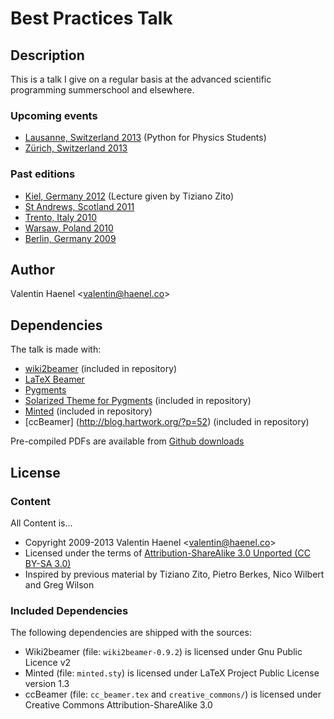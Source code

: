 # Best Practices Talk

## Description

This is a talk I give on a regular basis at the advanced scientific programming
summerschool and elsewhere.

### Upcoming events

* [Lausanne, Switzerland 2013](http://physique.cuso.ch/cours/3cycle/detail-cours/item/courses/python-1s) (Python for Physics Students)
* [Zürich, Switzerland 2013](https://python.g-node.org/wiki/)

### Past editions

* [Kiel, Germany 2012](https://python.g-node.org/wiki/python-summerschool-2011/) (Lecture given by Tiziano Zito)
* [St Andrews, Scotland 2011](https://python.g-node.org/python-summerschool-2011/)
* [Trento, Italy 2010](https://python.g-node.org/python-autumnschool-2010/)
* [Warsaw, Poland 2010](https://python.g-node.org/python-winterschool-2010/)
* [Berlin, Germany 2009](http://portal.g-node.org/python-summerschool-2009/)

## Author

Valentin Haenel <<valentin@haenel.co>>

## Dependencies

The talk is made with:

* [wiki2beamer](http://wiki2beamer.sourceforge.net/) (included in repository)
* [LaTeX Beamer](https://bitbucket.org/rivanvx/beamer/wiki/Home)
* [Pygments](http://pygments.org/)
* [Solarized Theme for Pygments](https://bitbucket.org/john2x/solarized-pygment/src/b9455fbdc902/solarized.py) (included in repository)
* [Minted](http://code.google.com/p/minted/) (included in repository)
* [ccBeamer] (http://blog.hartwork.org/?p=52) (included in repository)

Pre-compiled PDFs are available from [Github
downloads](https://github.com/esc/best-practices-talk/downloads)

## License

### Content

All Content is...

* Copyright 2009-2013 Valentin Haenel <<valentin@haenel.co>>
* Licensed under the terms of [Attribution-ShareAlike 3.0 Unported  (CC BY-SA 3.0) ](http://creativecommons.org/licenses/by-sa/3.0/)
* Inspired by previous material by Tiziano Zito, Pietro Berkes, Nico Wilbert and Greg Wilson

### Included Dependencies

The following dependencies are shipped with the sources:

* Wiki2beamer (file: `wiki2beamer-0.9.2`) is licensed under Gnu Public Licence v2
* Minted (file: `minted.sty`) is licensed under LaTeX Project Public License  version 1.3
* ccBeamer (file: `cc_beamer.tex` and `creative_commons/`) is licensed under Creative Commons Attribution-ShareAlike 3.0
